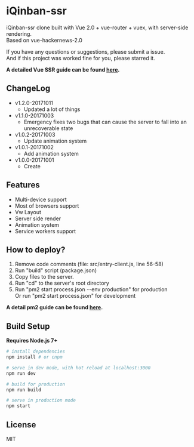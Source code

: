 # iQinban-ssr

iQinban-ssr clone built with Vue 2.0 + vue-router + vuex, with server-side rendering.<br>
Based on vue-hackernews-2.0<br>

If you have any questions or suggestions, please submit a issue.<br>
And if this project was worked fine for you, please starred it.<br>

**A detailed Vue SSR guide can be found [here](https://ssr.vuejs.org).**

## ChangeLog
- v1.2.0-20171011
  - Updated a lot of things
- v1.1.0-20171003
  - Emergency fixes two bugs that can cause the server to fall into an unrecoverable state
- v1.0.2-20171003
  - Update animation system
- v1.0.1-20171002
  - Add animation system
- v1.0.0-20171001
  - Create

## Features
- Multi-device support
- Most of browsers support
- Vw Layout
- Server side render
- Animation system
- Service workers support

## How to deploy?
1. Remove code comments (file: src/entry-client.js, line 56-58)
2. Run "build" script (package.json)
3. Copy files to the server.<br>
4. Run "cd" to the server's root directory
5. Run "pm2 start process.json --env production" for production<br>
   Or run "pm2 start process.json" for development

**A detail pm2 guide can be found [here](http://pm2.keymetrics.io/docs/usage/quick-start/).**

## Build Setup

**Requires Node.js 7+**

``` bash
# install dependencies
npm install # or cnpm

# serve in dev mode, with hot reload at localhost:3000
npm run dev

# build for production
npm run build

# serve in production mode
npm start
```

## License

MIT
